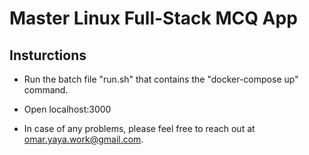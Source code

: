 # Master Linux Full-Stack MCQ App

## Insturctions
* Run the batch file "run.sh" that contains the "docker-compose up" command.
* Open localhost:3000

* In case of any problems, please feel free to reach out at omar.yaya.work@gmail.com.